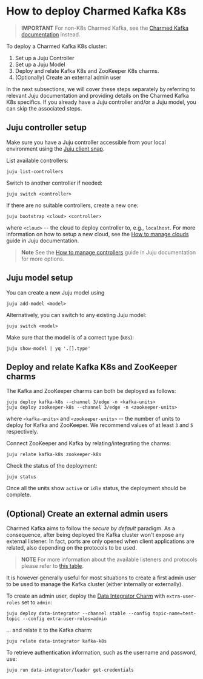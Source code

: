 # How to deploy Charmed Kafka K8s

> **IMPORTANT** For non-K8s Charmed Kafka, see the [Charmed Kafka documentation](/t/charmed-kafka-documentation/13261) instead.

To deploy a Charmed Kafka K8s cluster:
1. Set up a Juju Controller
2. Set up a Juju Model
3. Deploy and relate Kafka K8s and ZooKeeper K8s charms.
4. (Optionally) Create an external admin user

In the next subsections, we will cover these steps separately by referring to 
relevant Juju documentation and providing details on the Charmed Kafka K8s specifics.
If you already have a Juju controller and/or a Juju model, you can skip the associated steps.

## Juju controller setup

Make sure you have a Juju controller accessible from 
your local environment using the [Juju client snap](https://snapcraft.io/juju). 

List available controllers:

```commandline
juju list-controllers
```

Switch to another controller if needed:

```commandline
juju switch <controller>
```

If there are no suitable controllers, create a new one:

```commandline
juju bootstrap <cloud> <controller>
```

where `<cloud>` -- the cloud to deploy controller to, e.g., `localhost`. For more information on how to setup a new cloud, see the [How to manage clouds](https:///t/1100) guide in Juju documentation.

> **Note** See the [How to manage controllers](/t/1111) guide in Juju documentation for more options.

## Juju model setup

You can create a new Juju model using 

```commandline
juju add-model <model>
```

Alternatively, you can switch to any existing Juju model: 

```commandline
juju switch <model>
```

Make sure that the model is of a correct type (`k8s`):

```commandline
juju show-model | yq '.[].type'
```

## Deploy and relate Kafka K8s and ZooKeeper charms

The Kafka and ZooKeeper charms can both be deployed as follows:

```commandline
juju deploy kafka-k8s --channel 3/edge -n <kafka-units>
juju deploy zookeeper-k8s --channel 3/edge -n <zookeeper-units>
```

where `<kafka-units>` and `<zookeeper-units>` -- the number of units to deploy for Kafka and ZooKeeper. We recommend values of at least `3` and `5` respectively.

Connect ZooKeeper and Kafka by relating/integrating the charms:

```commandline
juju relate kafka-k8s zookeeper-k8s
```

Check the status of the deployment:

```commandline
juju status
```

Once all the units show `active` or `idle` status, the deployment should be complete. 

## (Optional) Create an external admin users

Charmed Kafka aims to follow the _secure by default_ paradigm. As a consequence, after being deployed the Kafka cluster
won't expose any external listener. 
In fact, ports are only opened when client applications are related, also 
depending on the protocols to be used. 
> **NOTE** For more information about the available listeners and protocols please refer to [this table](/t/13270). 

It is however generally useful for most situations to create a first admin user
to be used to manage the Kafka cluster (either internally or externally). 

To create an admin user, deploy the [Data Integrator Charm](https://charmhub.io/data-integrator) with 
`extra-user-roles` set to `admin`:

```commandline
juju deploy data-integrator --channel stable --config topic-name=test-topic --config extra-user-roles=admin
```

... and relate it to the Kafka charm:

```commandline
juju relate data-integrator kafka-k8s
```

To retrieve authentication information, such as the username and password, use:

```commandline
juju run data-integrator/leader get-credentials
```